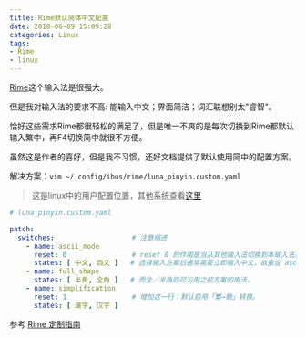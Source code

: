 ```yaml
---
title: Rime默认简体中文配置
date: 2018-06-09 15:09:28
categories: Linux
tags:
- Rime
- linux
---
```


[Rime](https://rime.im/)这个输入法是很强大。

但是我对输入法的要求不高: 能输入中文；界面简洁；词汇联想别太"睿智"。

恰好这些需求Rime都很轻松的满足了，但是唯一不爽的是每次切换到Rime都默认输入繁中，再F4切换简中就很不方便。

虽然这是作者的喜好，但是我不习惯，还好文档提供了默认使用简中的配置方案。

解决方案：`vim ~/.config/ibus/rime/luna_pinyin.custom.yaml`

> 这是linux中的用户配置位置，其他系统查看[这里](https://github.com/rime/home/wiki/RimeWithSchemata#rime-%E4%B8%AD%E7%9A%84%E6%95%B8%E6%93%9A%E6%96%87%E4%BB%B6%E5%88%86%E4%BD%88%E5%8F%8A%E4%BD%9C%E7%94%A8)

```yaml
# luna_pinyin.custom.yaml

patch:
  switches:                   # 注意缩进
    - name: ascii_mode
      reset: 0                # reset 0 的作用是当从其他输入法切换到本输入法重设为指定状态
      states: [ 中文, 西文 ]   # 选择输入方案后通常需要立即输入中文，故重设 ascii_mode = 0
    - name: full_shape
      states: [ 半角, 全角 ]   # 而全／半角则可沿用之前方案的用法。
    - name: simplification
      reset: 1                # 增加这一行：默认启用「繁→簡」转换。
      states: [ 漢字, 汉字 ]
```

参考 [Rime 定制指南](https://github.com/rime/home/wiki/CustomizationG)